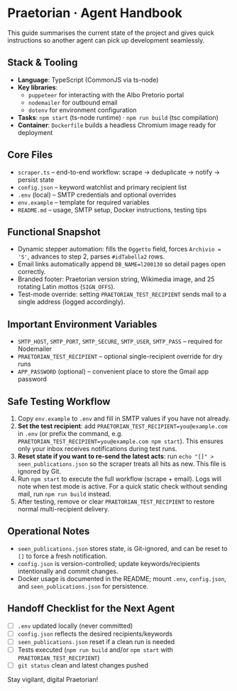 # Praetorian · Agent Handbook

This guide summarises the current state of the project and gives quick instructions so another agent can pick up development seamlessly.

## Stack & Tooling
- **Language**: TypeScript (CommonJS via ts-node)
- **Key libraries**:
  - `puppeteer` for interacting with the Albo Pretorio portal
  - `nodemailer` for outbound email
  - `dotenv` for environment configuration
- **Tasks**: `npm start` (ts-node runtime) · `npm run build` (tsc compilation)
- **Container**: `Dockerfile` builds a headless Chromium image ready for deployment

## Core Files
- `scraper.ts` – end-to-end workflow: scrape → deduplicate → notify → persist state
- `config.json` – keyword watchlist and primary recipient list
- `.env` (local) – SMTP credentials and optional overrides
- `env.example` – template for required variables
- `README.md` – usage, SMTP setup, Docker instructions, testing tips

## Functional Snapshot
- Dynamic stepper automation: fills the `Oggetto` field, forces `Archivio = 'S'`, advances to step 2, parses `#idTabella2` rows.
- Email links automatically append `DB_NAME=l200130` so detail pages open correctly.
- Branded footer: Praetorian version string, Wikimedia image, and 25 rotating Latin mottos (`SIGN_OFFS`).
- Test-mode override: setting `PRAETORIAN_TEST_RECIPIENT` sends mail to a single address (logged accordingly).

## Important Environment Variables
- `SMTP_HOST`, `SMTP_PORT`, `SMTP_SECURE`, `SMTP_USER`, `SMTP_PASS` – required for Nodemailer
- `PRAETORIAN_TEST_RECIPIENT` – optional single-recipient override for dry runs
- `APP_PASSWORD` (optional) – convenient place to store the Gmail app password

## Safe Testing Workflow
1. Copy `env.example` to `.env` and fill in SMTP values if you have not already.
2. **Set the test recipient**: add `PRAETORIAN_TEST_RECIPIENT=you@example.com` in `.env` (or prefix the command, e.g. `PRAETORIAN_TEST_RECIPIENT=you@example.com npm start`). This ensures only your inbox receives notifications during test runs.
3. **Reset state if you want to re-send the latest acts**: run `echo "[]" > seen_publications.json` so the scraper treats all hits as new. This file is ignored by Git.
4. Run `npm start` to execute the full workflow (scrape + email). Logs will note when test mode is active. For a quick static check without sending mail, run `npm run build` instead.
5. After testing, remove or clear `PRAETORIAN_TEST_RECIPIENT` to restore normal multi-recipient delivery.

## Operational Notes
- `seen_publications.json` stores state, is Git-ignored, and can be reset to `[]` to force a fresh notification.
- `config.json` is version-controlled; update keywords/recipients intentionally and commit changes.
- Docker usage is documented in the README; mount `.env`, `config.json`, and `seen_publications.json` for persistence.

## Handoff Checklist for the Next Agent
- [ ] `.env` updated locally (never committed)
- [ ] `config.json` reflects the desired recipients/keywords
- [ ] `seen_publications.json` reset if a clean run is needed
- [ ] Tests executed (`npm run build` and/or `npm start` with `PRAETORIAN_TEST_RECIPIENT`)
- [ ] `git status` clean and latest changes pushed

Stay vigilant, digital Praetorian!

